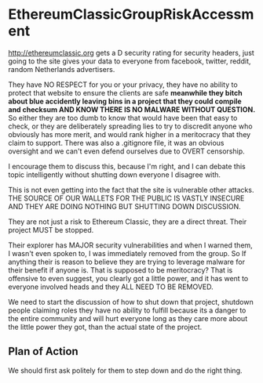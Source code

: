 # EthereumClassicGroupRiskAccessment

http://ethereumclassic.org gets a D security rating for security headers, just going to the site gives your
data to everyone from facebook, twitter, reddit, random Netherlands advertisers. 

They have NO RESPECT for you or your privacy, they have no ability to protect that website to ensure the clients are safe
**meanwhile they bitch about blue accidently leaving bins in a project that they could compile and checksum AND KNOW THERE
IS NO MALWARE WITHOUT QUESTION.** So either they are too dumb to know that would have been that easy to check, or they are deliberately spreading lies to try to discredit anyone who obviously has more merit, and would rank higher in a meritocracy that they claim to support. There was also a .gitignore file, it was an obvious oversight and we can't even defend
ourselves due to OVERT censorship. 

I encourage them to discuss this, because I'm right, and I can debate this topic intelligently without shutting down everyone I disagree with. 

This is not even getting into the fact that the site is vulnerable other attacks. THE SOURCE OF OUR WALLETS FOR THE PUBLIC IS VASTLY INSECURE AND THEY ARE DOING NOTHING BUT SHUTTING DOWN DISCUSSION. 

They are not just a risk to Ethereum Classic, they are a direct threat. Their project MUST be stopped.

Their explorer has MAJOR security vulnerabilities and when I warned them, I wasn't even spoken to, I was immediately
removed from the group. So If anything their is reason to believe they are trying to leverage malware for their benefit
if anyone is. That is supposed to be meritocracy? That is offensive to even suggest, you clearly got a little power, and it has went to everyone involved heads and they ALL NEED TO BE REMOVED. 

We need to start the discussion of how to shut down that project, shutdown people claiming roles they have no ability
to fulfill because its a danger to the entire community and will hurt everyone long as they care more about the little
power they got, than the actual state of the project. 


## Plan of Action
We should first ask politely for them to step down and do the right thing. 
